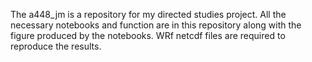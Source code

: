 The a448_jm is a repository for my directed studies project. All the necessary notebooks and function are in this repository along with the figure produced by the notebooks. 
WRf netcdf files are required to reproduce the results. 
